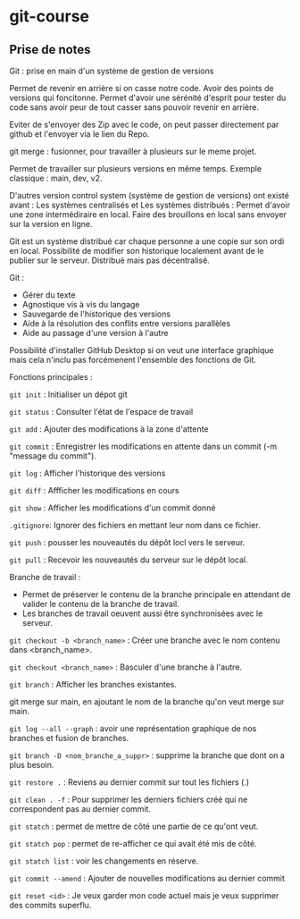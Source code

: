 # git-course
## Prise de notes
Git : prise en main d'un système de gestion de versions

Permet de revenir en arrière si on casse notre code.
Avoir des points de versions qui foncitonne.
Permet d'avoir une sérénité d'esprit pour tester du code sans avoir peur de tout casser sans pouvoir revenir en arrière.

Eviter de s'envoyer des Zip avec le code, on peut passer directement par github et l'envoyer via le lien du Repo.

git merge : fusionner, pour travailler à plusieurs sur le meme projet.

Permet de travailler sur plusieurs versions en même temps. Exemple classique : main, dev, v2.

D'autres version control system (système de gestion de versions) ont existé avant :
Les systèmes centralisés et
Les systèmes distribués : Permet d'avoir une zone intermédiraire en local. Faire des brouillons en local sans envoyer sur la version en ligne.

Git est un système distribué car chaque personne a une copie sur son ordi en local.
Possibilité de modifier son historique localement avant de le publier sur le serveur.
Distribué mais pas décentralisé.

Git :
- Gérer du texte
- Agnostique vis à vis du langage
- Sauvegarde de l'historique des versions
- Aide à la résolution des conflits entre versions parallèles
- Aide au passage d'une version à l'autre

Possibilité d'installer GitHub Desktop si on veut une interface graphique mais cela n'inclu pas forcémenent l'ensemble des fonctions de Git.

Fonctions principales :

`git init` : Initialiser un dépot git

`git status` : Consulter l'état de l'espace de travail

`git add` : Ajouter des modifications à la zone d'attente

`git commit` : Enregistrer les modifications en attente dans un commit (-m "message du commit").


`git log` : Afficher l'historique des versions

`git diff` : Affficher les modifications en cours

`git show` : Afficher les modifications d'un commit donné

`.gitignore`: Ignorer des fichiers en mettant leur nom dans ce fichier.

`git push` : pousser les nouveautés du dépôt locl vers le serveur.

`git pull` : Recevoir les nouveautés du serveur sur le dépôt local.

Branche de travail : 
- Permet de préserver le contenu de la branche principale en attendant de valider le contenu de la branche de travail.
- Les branches de travail oeuvent aussi être synchronisées avec le serveur.

`git checkout -b <branch_name>` : Créer une branche avec le nom contenu dans <branch_name>.

`git checkout <branch_name>` : Basculer d'une branche à l'autre.

`git branch` : Afficher les branches existantes.

git merge sur main, en ajoutant le nom de la branche qu'on veut merge sur main.

`git log --all --graph` : avoir une représentation graphique de nos branches et fusion de branches.

`git branch -D <nom_branche_a_suppr>` : supprime la branche que dont on a plus besoin.

`git restore .` : Reviens au dernier commit sur tout les fichiers (.)

`git clean . -f` : Pour supprimer les derniers fichiers créé qui ne correspondent pas au dernier commit.

`git statch` : permet de mettre de côté une partie de ce qu'ont veut.

`git statch pop` : permet de re-afficher ce qui avait été mis de côté.

`git statch list` : voir les changements en réserve.

`git commit --amend` : Ajouter de nouvelles modifications au dernier commit

`git reset <id>` : Je veux garder mon code actuel mais je veux supprimer des commits superflu.